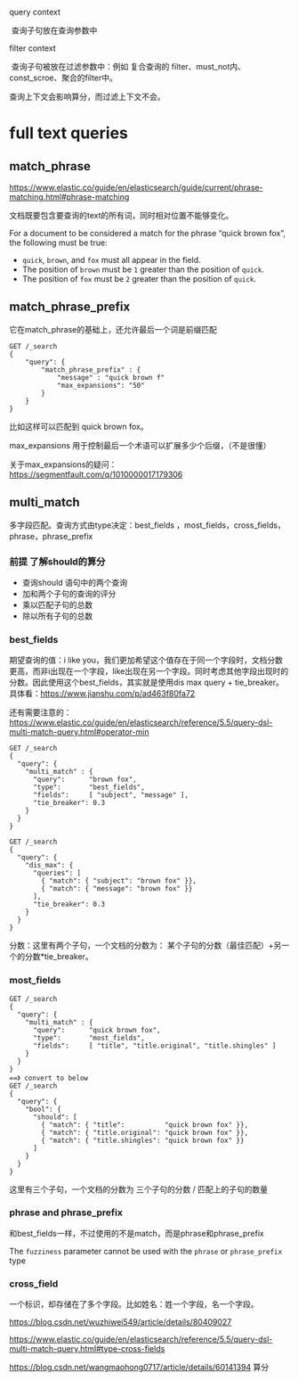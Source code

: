 query context

​		查询子句放在查询参数中

filter context

​		查询子句被放在过滤参数中：例如 复合查询的 filter、must_not内、const_scroe、聚合的filter中。

查询上下文会影响算分，而过滤上下文不会。

# full text queries

## match_phrase

https://www.elastic.co/guide/en/elasticsearch/guide/current/phrase-matching.html#phrase-matching

文档既要包含要查询的text的所有词，同时相对位置不能够变化。

For a document to be considered a match for the phrase “quick brown fox”, the following must be true:

- `quick`, `brown`, and `fox` must all appear in the field.
- The position of `brown` must be `1` greater than the position of `quick`.
- The position of `fox` must be `2` greater than the position of `quick`.

## match_phrase_prefix

它在match_phrase的基础上，还允许最后一个词是前缀匹配

```console
GET /_search
{
    "query": {
        "match_phrase_prefix" : {
            "message" : "quick brown f"
            "max_expansions": "50"
        }
    }
}
```

比如这样可以匹配到 quick brown fox。

max_expansions 用于控制最后一个术语可以扩展多少个后缀，（不是很懂）

关于max_expansions的疑问：https://segmentfault.com/q/1010000017179306

## multi_match

多字段匹配。查询方式由type决定：best_fields ，most_fields，cross_fields，phrase，phrase_prefix

### 前提 了解should的算分

- 查询should 语句中的两个查询
- 加和两个子句的查询的评分
- 乘以匹配子句的总数
- 除以所有子句的总数

### best_fields

期望查询的值：i like you，我们更加希望这个值存在于同一个字段时，文档分数更高，而非i出现在一个字段，like出现在另一个字段。同时考虑其他字段出现时的分数。因此使用这个best_fields，其实就是使用dis max query + tie_breaker。具体看：https://www.jianshu.com/p/ad463f80fa72

还有需要注意的：https://www.elastic.co/guide/en/elasticsearch/reference/5.5/query-dsl-multi-match-query.html#operator-min

```console
GET /_search
{
  "query": {
    "multi_match" : {
      "query":      "brown fox",
      "type":       "best_fields",
      "fields":     [ "subject", "message" ],
      "tie_breaker": 0.3
    }
  }
}

GET /_search
{
  "query": {
    "dis_max": {
      "queries": [
        { "match": { "subject": "brown fox" }},
        { "match": { "message": "brown fox" }}
      ],
      "tie_breaker": 0.3
    }
  }
}
```

分数：这里有两个子句，一个文档的分数为： 某个子句的分数（最佳匹配）+另一个的分数*tie_breaker。

### most_fields

```console
GET /_search
{
  "query": {
    "multi_match" : {
      "query":      "quick brown fox",
      "type":       "most_fields",
      "fields":     [ "title", "title.original", "title.shingles" ]
    }
  }
}
==》 convert to below
GET /_search
{
  "query": {
    "bool": {
      "should": [
        { "match": { "title":          "quick brown fox" }},
        { "match": { "title.original": "quick brown fox" }},
        { "match": { "title.shingles": "quick brown fox" }}
      ]
    }
  }
}
```

这里有三个子句，一个文档的分数为 三个子句的分数 / 匹配上的子句的数量

### phrase and phrase_prefix

和best_fields一样，不过使用的不是match，而是phrase和phrase_prefix

The `fuzziness` parameter cannot be used with the `phrase` or `phrase_prefix` type

### cross_field

一个标识，却存储在了多个字段。比如姓名：姓一个字段，名一个字段。

https://blog.csdn.net/wuzhiwei549/article/details/80409027

https://www.elastic.co/guide/en/elasticsearch/reference/5.5/query-dsl-multi-match-query.html#type-cross-fields

https://blog.csdn.net/wangmaohong0717/article/details/60141394 算分
